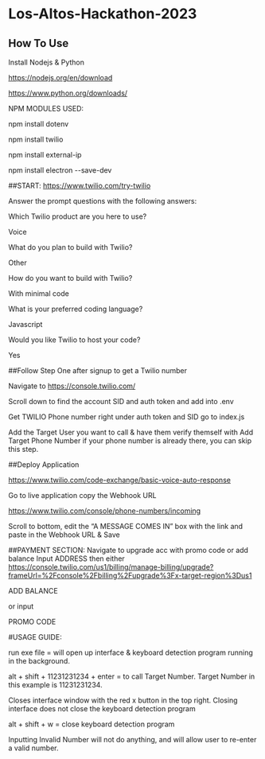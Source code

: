 # Los-Altos-Hackathon-2023

## How To Use
Install Nodejs & Python 

https://nodejs.org/en/download

https://www.python.org/downloads/

NPM MODULES USED:

npm install dotenv

npm install twilio

npm install external-ip

npm install electron --save-dev


##START: https://www.twilio.com/try-twilio 


Answer the prompt questions with the following answers:

Which Twilio product are you here to use?

Voice

What do you plan to build with Twilio?

Other

How do you want to build with Twilio?

With minimal code

What is your preferred coding language?

Javascript

Would you like Twilio to host your code?

Yes


##Follow Step One after signup to get a Twilio number

Navigate to https://console.twilio.com/

Scroll down to find the account SID and auth token and add into .env

Get TWILIO Phone number right under auth token and SID go to index.js

Add the Target User you want to call & have them verify themself with Add Target Phone Number if your phone number is already there, you can skip this step. 

##Deploy Application

https://www.twilio.com/code-exchange/basic-voice-auto-response

Go to live application copy the Webhook URL

https://www.twilio.com/console/phone-numbers/incoming

Scroll to bottom, edit the “A MESSAGE COMES IN”  box with the link and paste in the Webhook URL & Save

##PAYMENT SECTION: Navigate to upgrade acc with promo code or add balance Input ADDRESS then either 
https://console.twilio.com/us1/billing/manage-billing/upgrade?frameUrl=%2Fconsole%2Fbilling%2Fupgrade%3Fx-target-region%3Dus1

ADD BALANCE

or input

PROMO CODE

#USAGE GUIDE:

run exe file = will open up interface & keyboard detection program running in the background.

alt + shift + 11231231234 + enter = to call Target Number. Target Number in this example is 11231231234.

Closes interface window with the red x button in the top right. Closing interface does not close the keyboard detection program

alt + shift + w = close keyboard detection program

Inputting Invalid Number will not do anything, and will allow user to re-enter a valid number. 

